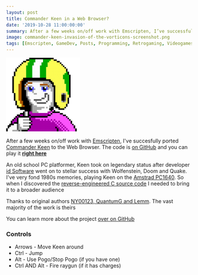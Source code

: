 ```yaml
---
layout: post
title: Commander Keen in a Web Browser?
date: '2019-10-28 11:00:00:00'
summary: After a few weeks on/off work with Emscripten, I’ve successfully ported Commander Keen to the Web Browser. Play it right here ...
image: commander-keen-invasion-of-the-vorticons-screenshot.png
tags: [Emscripten, GameDev, Posts, Programming, Retrogaming, Videogames, WebAssembly, Web Development]
---
```


![](/img/posts/keen.png)

After a few weeks on/off work with <a href="https://emscripten.org" target="_blank">Emscripten</a>, I've succesfully ported <a href="https://en.wikipedia.org/wiki/Commander_Keen">Commander Keen</a> to the Web Browser. The code is <a href="https://github.com/jamesfmackenzie/chocolatekeen" target="_blank">on GitHub</a> and you can play it <strong><a href="http://www.jamesfmackenzie.com/chocolatekeen/" target="_blank">right here</a></strong>

An old school PC platformer, Keen took on legendary status after developer <a href="https://en.wikipedia.org/wiki/Id_Software" target="_blank">id Software</a> went on to stellar success with Wolfenstein, Doom and Quake. I've very fond 1980s memories, playing Keen on the <a href="http://www.computinghistory.org.uk/det/733/amstrad-pc1640-hd20/" target="_blank">Amstrad PC1640</a>. So when I discovered the <a href="https://pckf.com/viewtopic.php?f=4&t=2536" target="_blank">reverse-engineered C source code</a> I needed to bring it to a broader audience

Thanks to original authors <a href="https://pckf.com/viewtopic.php?f=4&t=2536" target="_blank">NY00123, QuantumG and Lemm</a>. The vast majority of the work is theirs

You can learn more about the project <a href="https://github.com/jamesfmackenzie/chocolatekeen" target="_blank">over on GitHub</a>

### Controls

* Arrows - Move Keen around
* Ctrl - Jump
* Alt - Use Pogo/Stop Pogo (if you have one)
* Ctrl AND Alt - Fire raygun (if it has charges)